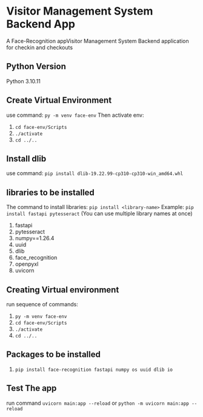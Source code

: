 # Visitor Management System Backend App

A Face-Recognition appVisitor Management System Backend application for checkin and checkouts

## Python Version

Python 3.10.11

## Create Virtual Environment

use command: `py -m venv face-env`
Then activate env:

1. `cd face-env/Scripts`
2. `./activate`
3. `cd ../..`

## Install dlib

use command: `pip install dlib-19.22.99-cp310-cp310-win_amd64.whl`

## libraries to be installed

The command to install libraries: `pip install <library-name>`
Example: `pip install fastapi pytesseract` (You can use multiple library names at once)

1. fastapi
2. pytesseract
3. numpy==1.26.4
4. uuid
5. dlib
6. face_recognition
7. openpyxl
8. uvicorn

## Creating Virtual environment

run sequence of commands:

1. `py -m venv face-env`
2. `cd face-env/Scripts`
3. `./activate`
4. `cd ../..`

## Packages to be installed

1. `pip install face-recognition fastapi numpy os uuid dlib io`

## Test The app

run command `uvicorn main:app --reload` or `python -m uvicorn main:app --reload`
